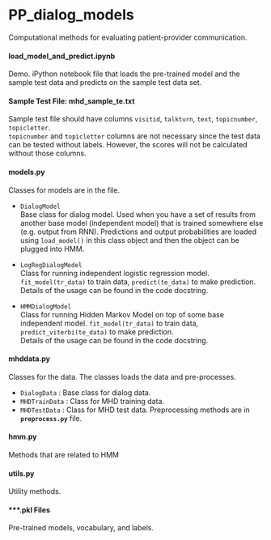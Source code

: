 # PP_dialog_models
Computational methods for evaluating patient-provider communication.

#### load_model_and_predict.ipynb
Demo.
  iPython notebook file that loads the pre-trained model and the sample test data
  and predicts on the sample test data set.
  
  
#### Sample Test File: mhd_sample_te.txt
  Sample test file should have columns `visitid`, `talkturn`, 
  `text`, `topicnumber`, `topicletter`. <br>
  `topicnumber` and `topicletter` columns are not necessary since the test data can be tested without labels. 
  However, the scores will not be calculated without those columns.
  
  
#### models.py
Classes for models are in the file.
- `DialogModel` <br>
Base class for dialog model. Used when you have a set of results from another 
base model (independent model) that is trained somewhere else (e.g. output from RNN). 
Predictions and output probabilities are loaded using `load_model()` in this class object
 and then the object can be plugged into HMM. 

- `LogRegDialogModel` <br>
Class for running independent logistic regression model. <br>
`fit_model(tr_data)` to train data, `predict(te_data)` to make prediction.<br>
Details of the usage can be found in the code docstring.

- `HMMDialogModel` <br>
Class for running Hidden Markov Model on top of some base independent model.
`fit_model(tr_data)` to train data, `predict_viterbi(te_data)` to make prediction.<br>
Details of the usage can be found in the code docstring.
 

#### mhddata.py
Classes for the data. The classes loads the data and pre-processes. 
- `DialogData` : Base class for dialog data.
- `MHDTrainData` : Class for MHD training data. 
- `MHDTestData` : Class for MHD test data. 
Preprocessing methods are in **`preprocess.py`** file.
 
 
#### hmm.py
Methods that are related to HMM

#### utils.py 
Utility methods.


#### ***.pkl Files
  Pre-trained models, vocabulary, and labels.